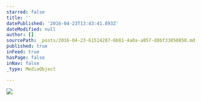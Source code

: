 ```yaml
---
starred: false
title: ''
datePublished: '2016-04-23T13:43:41.893Z'
dateModified: null
author: []
sourcePath: _posts/2016-04-23-61514287-6b81-4a0a-a857-d8bf33850858.md
published: true
inFeed: true
hasPage: false
inNav: false
_type: MediaObject

---
```

![](https://the-grid-user-content.s3-us-west-2.amazonaws.com/21e42fb8-a8ed-4064-a0c9-8fa932361b16.jpg)
